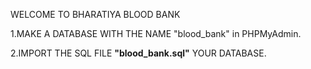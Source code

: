 WELCOME TO BHARATIYA BLOOD BANK  

1.MAKE A DATABASE WITH THE NAME "blood_bank" in PHPMyAdmin.  

2.IMPORT THE SQL FILE **"blood_bank.sql"** YOUR DATABASE.
